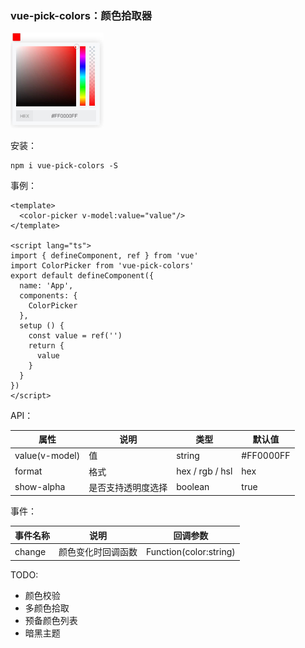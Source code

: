 ### vue-pick-colors：颜色拾取器

<img src="./images/effect.png" style="zoom:30%;" />

安装：

```
npm i vue-pick-colors -S
```

事例：

```
<template>
  <color-picker v-model:value="value"/>
</template>

<script lang="ts">
import { defineComponent, ref } from 'vue'
import ColorPicker from 'vue-pick-colors'
export default defineComponent({
  name: 'App',
  components: {
    ColorPicker
  },
  setup () {
    const value = ref('')
    return {
      value
    }
  }
})
</script>
```


API：

| 属性           | 说明               | 类型            | 默认值    |
| -------------- | ------------------ | --------------- | --------- |
| value(v-model) | 值                 | string          | #FF0000FF |
| format         | 格式               | hex / rgb / hsl | hex       |
| show-alpha     | 是否支持透明度选择 | boolean         | true      |

事件：

| 事件名称 | 说明               | 回调参数               |
| -------- | ------------------ | ---------------------- |
| change   | 颜色变化时回调函数 | Function(color:string) |



TODO:

- 颜色校验
- 多颜色拾取
- 预备颜色列表
- 暗黑主题